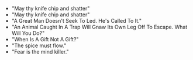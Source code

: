 - "May thy knife chip and shatter"
- "May thy knife chip and shatter"
- "A Great Man Doesn't Seek To Led. He's Called To It."
- "An Animal Caught In A Trap Will Gnaw Its Own Leg Off To Escape. What Will You Do?"
- "When Is A Gift Not A Gift?"
- "The spice must flow."
- "Fear is the mind killer."
